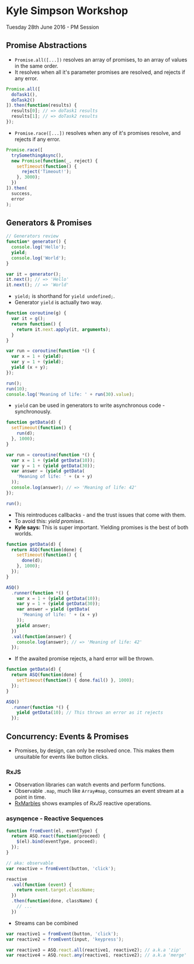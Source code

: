 # Kyle Simpson Workshop
Tuesday 28th June 2016 - PM Session

## Promise Abstractions

* `Promise.all([...])` resolves an array of promises, to an array of values in the same order.
* It resolves when all it's parameter promises are resolved, and rejects if any error.

```javascript
Promise.all([
  doTask1(),
  doTask2()
]).then(function(results) {
  results[0]; // => doTask1 results
  results[1]; // => doTask2 results
});
```

* `Promise.race([...])` resolves when any of it's promises resolve, and rejects if any error.

```javascript
Promise.race([
  trySomethingAsync(),
  new Promise(function(_, reject) {
    setTimeout(function() {
      reject('Timeout!');
    }, 3000);
  })
]).then(
  success,
  error
);
```


## Generators & Promises

```javascript
// Generators review
function* generator() {
  console.log('Hello');
  yield;
  console.log('World');
}

var it = generator();
it.next(); // => 'Hello'
it.next(); // => 'World'
```

* `yield;` is shorthand for `yield undefined;`.
* Generator `yield` is actually two way.

```javascript
function coroutine(g) {
  var it = g();
  return function() {
    return it.next.apply(it, arguments);
  }
}

var run = coroutine(function *() {
  var x = 1 + (yield);
  var y = 1 + (yield);
  yield (x + y);
});

run();
run(10);
console.log('Meaning of life: ' + run(30).value);
```

* `yield` can be used in generators to write asynchronous code - synchronously.

```javascript
function getData(d) {
  setTimeout(function() {
    run(d);
  }, 1000);
}

var run = coroutine(function *() {
  var x = 1 + (yield getData(10));
  var y = 1 + (yield getData(30));
  var answer = (yield getData(
    'Meaning of life: ' + (x + y)
  ));
  console.log(answer); // => 'Meaning of life: 42'
});

run();
```

* This reintroduces callbacks - and the trust issues that come with them.
* To avoid this: _yield promises_.
* **Kyle says:** This is super important. Yielding promises is the best of both worlds.

```javascript
function getData(d) {
  return ASQ(function(done) {
    setTimeout(function() {
      done(d);
    }, 1000);
  });
}

ASQ()
  .runner(function *() {
    var x = 1 + (yield getData(10));
    var y = 1 + (yield getData(30));
    var answer = yield (getData(
      'Meaning of life: ' + (x + y)
    ));
    yield answer;
  })
  .val(function(answer) {
    console.log(answer); // => 'Meaning of life: 42'
  });
```

* If the awaited promise rejects, a hard error will be thrown.

```javascript
function getData(d) {
  return ASQ(function(done) {
    setTimeout(function() { done.fail() }, 1000);
  });
}

ASQ()
  .runner(function *() {
    yield getData(10); // This throws an error as it rejects
  });
```


## Concurrency: Events & Promises

* Promises, by design, can only be resolved once. This makes them unsuitable for events like button clicks.


### RxJS

* Observation libraries can watch events and perform functions.
* Observable `.map`, much like `Array#map`, consumes an event stream at a point in time.
* [RxMarbles](rxmarbles.com) shows examples of _RxJS_ reactive operations.


### asynqence - Reactive Sequences

```javascript
function fromEvent(el, eventType) {
  return ASQ.react(function(proceed) {
    $(el).bind(eventType, proceed);
  });
}

// aka: observable
var reactive = fromEvent(button, 'click');

reactive
  .val(function (event) {
    return event.target.className;
  })
  .then(function(done, className) {
    // ...
  })
```

* Streams can be combined

```javascript
var reactive1 = fromEvent(button, 'click');
var reactive2 = fromEvent(input, 'keypress');

var reactive3 = ASQ.react.all(reactive1, reactive2); // a.k.a 'zip'
var reactive4 = ASQ.react.any(reactive1, reactive2); // a.k.a 'merge'
```
